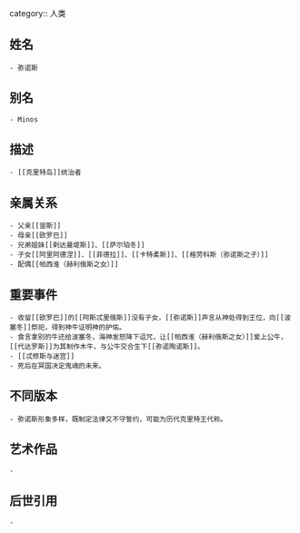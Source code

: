 category:: 人类
## 姓名
	- 弥诺斯
## 别名
	- Minos
## 描述
	- [[克里特岛]]统治者
## 亲属关系
	- 父亲[[宙斯]]
	- 母亲[[欧罗巴]]
	- 兄弟姐妹[[剌达曼堤斯]]、[[萨尔珀冬]]
	- 子女[[阿里阿德涅]]、[[菲德拉]]、[[卡特柔斯]]、[[格劳科斯（弥诺斯之子）]]
	- 配偶[[帕西淮（赫利俄斯之女）]]
## 重要事件
	- 收留[[欧罗巴]]的[[阿斯忒里俄斯]]没有子女，[[弥诺斯]]声言从神处得到王位，向[[波塞冬]]祭祀，得到神牛证明神的护佑。
	- 食言拿别的牛还给波塞冬，海神发怒降下诅咒，让[[帕西淮（赫利俄斯之女）]]爱上公牛，[[代达罗斯]]为其制作木牛，与公牛交合生下[[弥诺陶诺斯]]。
	- [[忒修斯与迷宫]]
	- 死后在冥国决定鬼魂的未来。
## 不同版本
	- 弥诺斯形象多样，既制定法律又不守誓约，可能为历代克里特王代称。
## 艺术作品
	-
## 后世引用
	-
